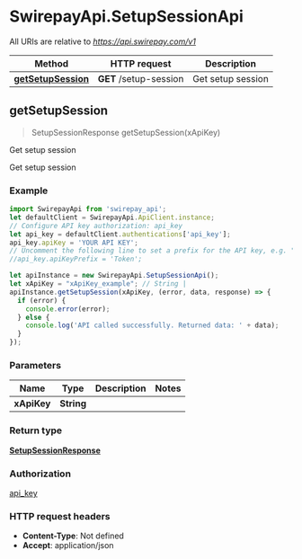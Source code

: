 # SwirepayApi.SetupSessionApi

All URIs are relative to *https://api.swirepay.com/v1*

Method | HTTP request | Description
------------- | ------------- | -------------
[**getSetupSession**](SetupSessionApi.md#getSetupSession) | **GET** /setup-session | Get setup session



## getSetupSession

> SetupSessionResponse getSetupSession(xApiKey)

Get setup session

Get setup session

### Example

```javascript
import SwirepayApi from 'swirepay_api';
let defaultClient = SwirepayApi.ApiClient.instance;
// Configure API key authorization: api_key
let api_key = defaultClient.authentications['api_key'];
api_key.apiKey = 'YOUR API KEY';
// Uncomment the following line to set a prefix for the API key, e.g. "Token" (defaults to null)
//api_key.apiKeyPrefix = 'Token';

let apiInstance = new SwirepayApi.SetupSessionApi();
let xApiKey = "xApiKey_example"; // String | 
apiInstance.getSetupSession(xApiKey, (error, data, response) => {
  if (error) {
    console.error(error);
  } else {
    console.log('API called successfully. Returned data: ' + data);
  }
});
```

### Parameters


Name | Type | Description  | Notes
------------- | ------------- | ------------- | -------------
 **xApiKey** | **String**|  | 

### Return type

[**SetupSessionResponse**](SetupSessionResponse.md)

### Authorization

[api_key](../README.md#api_key)

### HTTP request headers

- **Content-Type**: Not defined
- **Accept**: application/json

